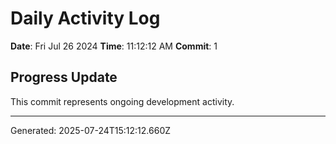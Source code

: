 # Daily Activity Log

**Date**: Fri Jul 26 2024
**Time**: 11:12:12 AM
**Commit**: 1

## Progress Update

This commit represents ongoing development activity.

---
Generated: 2025-07-24T15:12:12.660Z
